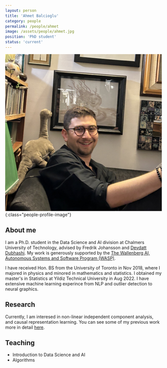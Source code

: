 ```yaml
---
layout: person
title: 'Ahmet Balcioglu'
category: people
permalink: /people/ahmet
image: /assets/people/ahmet.jpg
position: 'PhD student'
status: 'current'
---
```



![Ahmet](/assets/people/ahmet.jpg){:class="people-profile-image"}

## About me
I am a Ph.D. student in the Data Science and AI division at Chalmers University of Technology, advised by Fredrik Johansson and [Devdatt Dubhashi](https://sites.google.com/view/devdattdubhashi/home). My work is generously supported by the [The Wallenberg AI, Autonomous Systems and Software Program (WASP)](https://wasp-sweden.org).

I have received Hon. BS from the University of Toronto in Nov 2018, where I majored in physics and minored in mathematics and statistics. I obtained my master's in Statistics at Yildiz Technical University in Aug 2022. I have extensive machine learning experince from NLP and outlier detection to neural graphics.

## Research

Currently, I am interesed in non-linear independent component analysis, and causal representation learning. You can see some of my previous work more in detail [here](https://selozhd.github.io).

## Teaching

* Introduction to Data Science and AI   
* Algorithms
